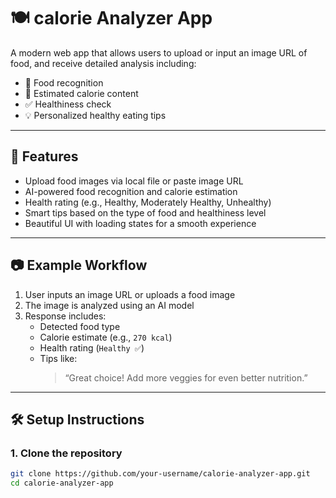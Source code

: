 # 🍽️ calorie Analyzer App

A modern web app that allows users to upload or input an image URL of food, and receive detailed analysis including:

- 📸 Food recognition
- 🔢 Estimated calorie content
- ✅ Healthiness check
- 💡 Personalized healthy eating tips

---

## 🚀 Features

- Upload food images via local file or paste image URL
- AI-powered food recognition and calorie estimation
- Health rating (e.g., Healthy, Moderately Healthy, Unhealthy)
- Smart tips based on the type of food and healthiness level
- Beautiful UI with loading states for a smooth experience

---

## 📷 Example Workflow

1. User inputs an image URL or uploads a food image
2. The image is analyzed using an AI model
3. Response includes:
   - Detected food type
   - Calorie estimate (e.g., `270 kcal`)
   - Health rating (`Healthy ✅`)
   - Tips like:
     > “Great choice! Add more veggies for even better nutrition.”

---

## 🛠️ Setup Instructions

### 1. Clone the repository

```bash
git clone https://github.com/your-username/calorie-analyzer-app.git
cd calorie-analyzer-app
```